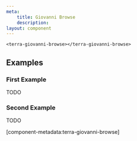 ```yaml
---
meta:
    title: Giovanni Browse
    description:
layout: component
---
```


```html:preview
<terra-giovanni-browse></terra-giovanni-browse>
```

## Examples

### First Example

TODO

### Second Example

TODO

[component-metadata:terra-giovanni-browse]
